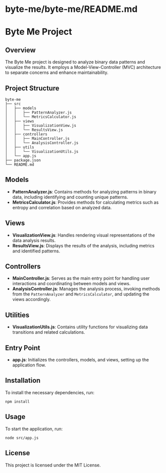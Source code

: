 # byte-me/byte-me/README.md

# Byte Me Project

## Overview
The Byte Me project is designed to analyze binary data patterns and visualize the results. It employs a Model-View-Controller (MVC) architecture to separate concerns and enhance maintainability.

## Project Structure
```
byte-me
├── src
│   ├── models
│   │   ├── PatternAnalyzer.js
│   │   └── MetricsCalculator.js
│   ├── views
│   │   ├── VisualizationView.js
│   │   └── ResultsView.js
│   ├── controllers
│   │   ├── MainController.js
│   │   └── AnalysisController.js
│   ├── utils
│   │   └── VisualizationUtils.js
│   └── app.js
├── package.json
└── README.md
```

## Models
- **PatternAnalyzer.js**: Contains methods for analyzing patterns in binary data, including identifying and counting unique patterns.
- **MetricsCalculator.js**: Provides methods for calculating metrics such as entropy and correlation based on analyzed data.

## Views
- **VisualizationView.js**: Handles rendering visual representations of the data analysis results.
- **ResultsView.js**: Displays the results of the analysis, including metrics and identified patterns.

## Controllers
- **MainController.js**: Serves as the main entry point for handling user interactions and coordinating between models and views.
- **AnalysisController.js**: Manages the analysis process, invoking methods from the `PatternAnalyzer` and `MetricsCalculator`, and updating the views accordingly.

## Utilities
- **VisualizationUtils.js**: Contains utility functions for visualizing data transitions and related calculations.

## Entry Point
- **app.js**: Initializes the controllers, models, and views, setting up the application flow.

## Installation
To install the necessary dependencies, run:
```
npm install
```

## Usage
To start the application, run:
```
node src/app.js
```

## License
This project is licensed under the MIT License.